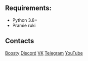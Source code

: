 ## Requirements:
- Python 3.8+
- Pramie ruki

## Contacts
[Boosty](https://boosty.to/revixit) [Discord](https://discord.gg/qR9pg9RqE9) [VK](https://vk.com/Revixit_net) [Telegram](https://t.me/revixit_net) [YouTube](https://www.youtube.com/channel/UCNZnW4U6i82V4K7gTcQA_Iw)
